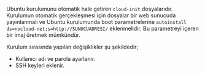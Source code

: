 Ubuntu kurulumunu otomatik hale getiren `cloud-init` dosyalarıdır. Kurulumun otomatik gerçekleşmesi için dosyalar bir web sunucuda yayınlanmalı ve Ubuntu kurulumunda boot parametrelerine `autoinstall ds=nocloud-net;s=http://SUNUCUADRESI/` eklenmelidir. Bu parametreyi içeren bir imaj üretmek mümkündür.

Kurulum sırasında yapılan değişiklikler şu şekildedir;
* Kullanıcı adı ve parola ayarlanır.
* SSH keyleri eklenir.